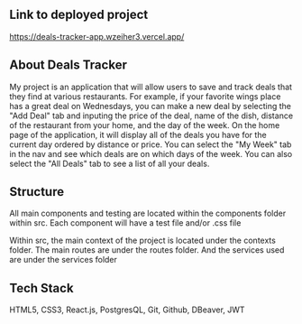 ## Link to deployed project
https://deals-tracker-app.wzeiher3.vercel.app/

## About Deals Tracker

My project is an application that will allow users to save and track deals that they find at various restaurants. For example, if your favorite wings place has a great deal on Wednesdays, you can make a new deal by selecting the "Add Deal" tab and inputing the price of the deal, name of the dish, distance of the restaurant from your home, and the day of the week. On the home page of the application, it will display all of the deals you have for the current day ordered by distance or price. You can select the "My Week" tab in the nav and see which deals are on which days of the week. You can also select the "All Deals" tab to see a list of all your deals.

## Structure

All main components and testing are located within the components folder within src. Each component will have a test file and/or .css file

Within src, the main context of the project is located under the contexts folder. The main routes are under the routes folder. And the services used are under the services folder

## Tech Stack

HTML5, CSS3, React.js, PostgresQL, Git, Github, DBeaver, JWT